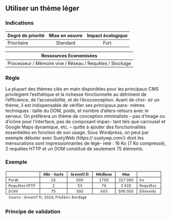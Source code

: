 ## Utiliser un thème léger
### Indications
| Degré de priorité |      Mise en oeuvre       |  Impact écologique    | 
|-------------------|:-------------------------:|:---------------------:|
| Prioritaire       |  Standard                 | Fort                  | 


|Ressources Economisées                                      |
|:----------------------------------------------------------:|
| Processeur / Mémoire vive / Réseau / Requêtes / Stockage |

### Règle
La plupart des thèmes clés en main disponibles pour les principaux CMS privilégient l’esthétique et la richesse fonctionnelle au détriment de l’efficience, de l’accessibilité, et de l’écoconception. Avant de choi- sir un thème, il est indispensable de vérifier ses principaux para- mètres techniques : taille du DOM, poids, et nombre d’allers-retours avec le serveur. On préférera un thème de conception minimaliste
– pas d’image ou d’icône pour l’interface, pas de composant impac- tant tels que carrousel et Google Maps dynamique, etc. – quitte à ajouter des fonctionnalités essentielles en fonction de son usage. Sous Wordpress, on peut par exemple débuter avec SustyWeb (https:// sustywp.com/) dont les mensurations sont impressionnantes de légè- reté : 16 Ko (7 Ko compressé), 2 requêtes HTTP et un DOM constitué de seulement 75 éléments.

### Exemple
![img_2.png](img_2.png)

### Principe de validation
